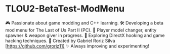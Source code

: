 # TLOU2-BetaTest-ModMenu
🎮 Passionate about game modding and C++ learning. 🛠️ Developing a beta mod menu for The Last of Us Part II (PC). 👤 Player model changer, entity spawner &amp; weapon giver in progress. 🚀 Exploring DirectX hooking and game hacking techniques. 👾 Created by Gabriel Roriz Silva [https://github.com/groriz11] ✨ Always improving and experimenting!
